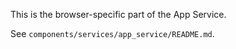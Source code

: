 This is the browser-specific part of the App Service.

See `components/services/app_service/README.md`.
